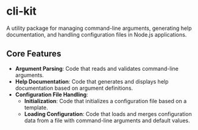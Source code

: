 # cli-kit
A utility package for managing command-line arguments, generating help documentation, and handling configuration files in Node.js applications.

## Core Features
- **Argument Parsing**: Code that reads and validates command-line arguments.
- **Help Documentation**: Code that generates and displays help documentation based on argument definitions.
- **Configuration File Handling**:
    - **Initialization**: Code that initializes a configuration file based on a template.
    - **Loading Configuration**: Code that loads and merges configuration data from a file with command-line arguments and default values.
